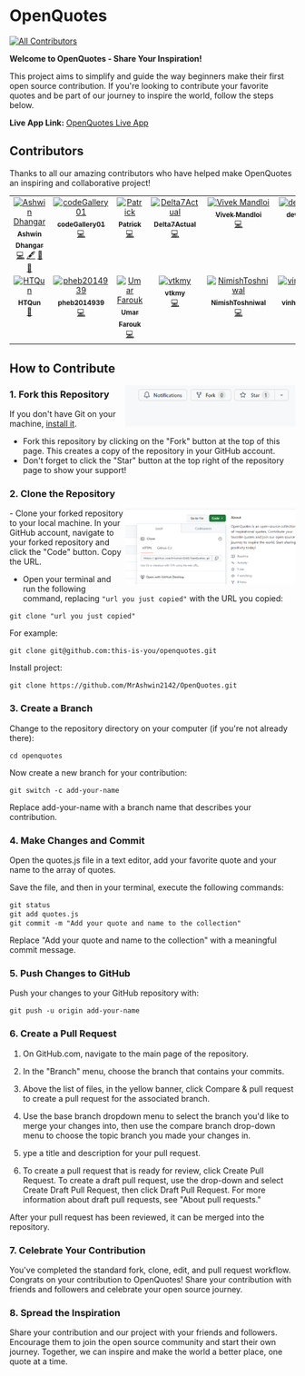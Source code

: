 # OpenQuotes
<!-- ALL-CONTRIBUTORS-BADGE:START - Do not remove or modify this section -->
[![All Contributors](https://img.shields.io/badge/all_contributors-13-orange.svg?style=flat-square)](#contributors-)
<!-- ALL-CONTRIBUTORS-BADGE:END -->

**Welcome to OpenQuotes - Share Your Inspiration!**

This project aims to simplify and guide the way beginners make their first open source contribution. If you're looking to contribute your favorite quotes and be part of our journey to inspire the world, follow the steps below.

**Live App Link:** [OpenQuotes Live App](https://mrashwin2142.github.io/OpenQuotes/)

## Contributors
Thanks to all our amazing contributors who have helped make OpenQuotes an inspiring and collaborative project!

<!-- ALL-CONTRIBUTORS-LIST:START - Do not remove or modify this section -->
<!-- prettier-ignore-start -->
<!-- markdownlint-disable -->
<table>
  <tbody>
    <tr>
      <td align="center" valign="top" width="14.28%"><a href="https://ashwin-portfolioo.netlify.app/#"><img src="https://avatars.githubusercontent.com/u/89156541?v=4?s=100" width="100px;" alt="Ashwin Dhangar"/><br /><sub><b>Ashwin Dhangar</b></sub></a><br /><a href="https://github.com/MrAshwin2142/OpenQuotes/commits?author=MrAshwin2142" title="Code">💻</a> <a href="#content-MrAshwin2142" title="Content">🖋</a> <a href="#design-MrAshwin2142" title="Design">🎨</a> <a href="#ideas-MrAshwin2142" title="Ideas, Planning, & Feedback">🤔</a></td>
      <td align="center" valign="top" width="14.28%"><a href="https://github.com/codeGallery01"><img src="https://avatars.githubusercontent.com/u/149365387?v=4?s=100" width="100px;" alt="codeGallery01"/><br /><sub><b>codeGallery01</b></sub></a><br /><a href="https://github.com/MrAshwin2142/OpenQuotes/commits?author=codeGallery01" title="Code">💻</a></td>
      <td align="center" valign="top" width="14.28%"><a href="https://github.com/JohnPatrickAncajas"><img src="https://avatars.githubusercontent.com/u/143093214?v=4?s=100" width="100px;" alt="Patrick"/><br /><sub><b>Patrick</b></sub></a><br /><a href="https://github.com/MrAshwin2142/OpenQuotes/commits?author=JohnPatrickAncajas" title="Code">💻</a></td>
      <td align="center" valign="top" width="14.28%"><a href="https://github.com/Delta7Actual"><img src="https://avatars.githubusercontent.com/u/142044822?v=4?s=100" width="100px;" alt="Delta7Actual"/><br /><sub><b>Delta7Actual</b></sub></a><br /><a href="https://github.com/MrAshwin2142/OpenQuotes/commits?author=Delta7Actual" title="Code">💻</a></td>
      <td align="center" valign="top" width="14.28%"><a href="https://github.com/VveksGit"><img src="https://avatars.githubusercontent.com/u/140075634?v=4?s=100" width="100px;" alt="Vivek Mandloi"/><br /><sub><b>Vivek Mandloi</b></sub></a><br /><a href="https://github.com/MrAshwin2142/OpenQuotes/commits?author=VveksGit" title="Code">💻</a></td>
      <td align="center" valign="top" width="14.28%"><a href="https://github.com/devraushan"><img src="https://avatars.githubusercontent.com/u/100012376?v=4?s=100" width="100px;" alt="devraushan"/><br /><sub><b>devraushan</b></sub></a><br /><a href="https://github.com/MrAshwin2142/OpenQuotes/commits?author=devraushan" title="Code">💻</a></td>
      <td align="center" valign="top" width="14.28%"><a href="https://github.com/YeiHuynh"><img src="https://avatars.githubusercontent.com/u/106680051?v=4?s=100" width="100px;" alt="YeiHuynh"/><br /><sub><b>YeiHuynh</b></sub></a><br /><a href="#ideas-YeiHuynh" title="Ideas, Planning, & Feedback">🤔</a></td>
    </tr>
    <tr>
      <td align="center" valign="top" width="14.28%"><a href="https://github.com/HTQun"><img src="https://avatars.githubusercontent.com/u/141793785?v=4?s=100" width="100px;" alt="HTQun"/><br /><sub><b>HTQun</b></sub></a><br /><a href="https://github.com/MrAshwin2142/OpenQuotes/commits?author=HTQun" title="Documentation">📖</a></td>
      <td align="center" valign="top" width="14.28%"><a href="https://github.com/pheb2014939ctu"><img src="https://avatars.githubusercontent.com/u/97354858?v=4?s=100" width="100px;" alt="pheb2014939"/><br /><sub><b>pheb2014939</b></sub></a><br /><a href="https://github.com/MrAshwin2142/OpenQuotes/commits?author=pheb2014939ctu" title="Code">💻</a></td>
      <td align="center" valign="top" width="14.28%"><a href="http://fahass.github.io/Portfolio"><img src="https://avatars.githubusercontent.com/u/120847330?v=4?s=100" width="100px;" alt="Umar Farouk"/><br /><sub><b>Umar Farouk</b></sub></a><br /><a href="https://github.com/MrAshwin2142/OpenQuotes/commits?author=Fahass" title="Code">💻</a></td>
      <td align="center" valign="top" width="14.28%"><a href="https://github.com/vtkmy"><img src="https://avatars.githubusercontent.com/u/131514773?v=4?s=100" width="100px;" alt="vtkmy"/><br /><sub><b>vtkmy</b></sub></a><br /><a href="https://github.com/MrAshwin2142/OpenQuotes/commits?author=vtkmy" title="Code">💻</a></td>
      <td align="center" valign="top" width="14.28%"><a href="https://github.com/NimishToshniwal"><img src="https://avatars.githubusercontent.com/u/85169722?v=4?s=100" width="100px;" alt="NimishToshniwal"/><br /><sub><b>NimishToshniwal</b></sub></a><br /><a href="https://github.com/MrAshwin2142/OpenQuotes/commits?author=NimishToshniwal" title="Code">💻</a></td>
      <td align="center" valign="top" width="14.28%"><a href="https://github.com/vinhhung0306"><img src="https://avatars.githubusercontent.com/u/141794237?v=4?s=100" width="100px;" alt="vinhhung0306"/><br /><sub><b>vinhhung0306</b></sub></a><br /><a href="https://github.com/MrAshwin2142/OpenQuotes/commits?author=vinhhung0306" title="Code">💻</a></td>
    </tr>
  </tbody>
</table>

<!-- markdownlint-restore -->
<!-- prettier-ignore-end -->

<!-- ALL-CONTRIBUTORS-LIST:END -->
<!-- ALL-CONTRIBUTORS-LIST:START - Do not remove or modify this section -->
<!-- prettier-ignore-start -->
<!-- markdownlint-disable -->

<!-- markdownlint-restore -->
<!-- prettier-ignore-end -->

<!-- ALL-CONTRIBUTORS-LIST:END -->

## How to Contribute
<img align="right" width="300" src="images/fork.png" alt="fork this repository" />

### 1. Fork this Repository

If you don't have Git on your machine, [install it](https://docs.github.com/en/get-started/quickstart/set-up-git).

- Fork this repository by clicking on the "Fork" button at the top of this page. This creates a copy of the repository in your GitHub account.
- Don't forget to click the "Star" button at the top right of the repository page to show your support!
### 2. Clone the Repository

<img align="right" width="300" src="images/copy.png" alt="clone this repository" />
- Clone your forked repository to your local machine. In your GitHub account, navigate to your forked repository and click the "Code" button. Copy the URL.

- Open your terminal and run the following command, replacing `"url you just copied"` with the URL you copied:

```shell
git clone "url you just copied"
```
For example:

```shell
git clone git@github.com:this-is-you/openquotes.git
```

Install project: 
```
git clone https://github.com/MrAshwin2142/OpenQuotes.git
```
### 3. Create a Branch
Change to the repository directory on your computer (if you're not already there):

```shell
cd openquotes
```
Now create a new branch for your contribution:

```shell
git switch -c add-your-name
```

Replace add-your-name with a branch name that describes your contribution.

### 4. Make Changes and Commit
Open the quotes.js file in a text editor, add your favorite quote and your name to the array of quotes.

Save the file, and then in your terminal, execute the following commands:

```shell
git status
git add quotes.js
git commit -m "Add your quote and name to the collection"
```
Replace "Add your quote and name to the collection" with a meaningful commit message.

### 5. Push Changes to GitHub
Push your changes to your GitHub repository with:

```shell
git push -u origin add-your-name
```

### 6. Create a Pull Request

  1. On GitHub.com, navigate to the main page of the repository.

  2. In the "Branch" menu, choose the branch that contains your commits.

  3. Above the list of files, in the yellow banner, click Compare & pull request to create a pull request for the associated branch.

  4. Use the base branch dropdown menu to select the branch you'd like to merge your changes into, then use the compare branch drop-down menu to choose the topic branch you made your changes in.

  5. ype a title and description for your pull request.

  6. To create a pull request that is ready for review, click Create Pull Request. To create a draft pull request, use the drop-down and select Create Draft Pull Request, then click Draft Pull Request. For more information about draft pull requests, see "About pull requests."

After your pull request has been reviewed, it can be merged into the repository.

### 7. Celebrate Your Contribution
You've completed the standard fork, clone, edit, and pull request workflow. Congrats on your contribution to OpenQuotes! Share your contribution with friends and followers and celebrate your open source journey.

### 8. Spread the Inspiration
Share your contribution and our project with your friends and followers. Encourage them to join the open source community and start their own journey. Together, we can inspire and make the world a better place, one quote at a time.
